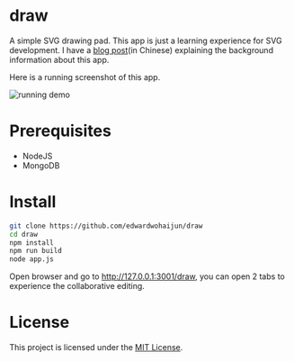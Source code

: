 # draw
A simple SVG drawing pad. This app is just a learning experience for SVG development. I have a [blog post](https://worksphere.cn/blog/how-drawapp-is-designed-and-implemented/)(in Chinese) explaining the background information about this app.

Here is a running screenshot of this app.

![running demo](https://github.com/edwardwohaijun/draw/blob/master/drawScreenshot.gif)

# Prerequisites
* NodeJS
* MongoDB

# Install
```bash
git clone https://github.com/edwardwohaijun/draw
cd draw
npm install
npm run build
node app.js
```
Open browser and go to http://127.0.0.1:3001/draw, you can open 2 tabs to experience the collaborative editing.

# License

This project is licensed under the [MIT License](/LICENSE).
